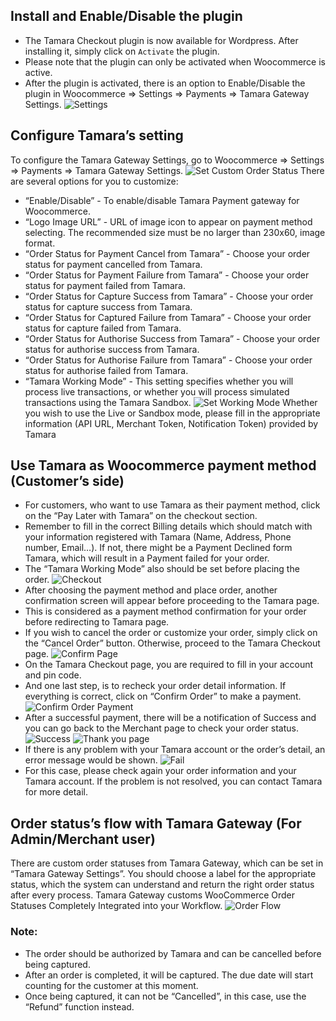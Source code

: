## Install and Enable/Disable the plugin
- The Tamara Checkout plugin is now available for Wordpress. After installing it, simply click on `Activate` the plugin.
- Please note that the plugin can only be activated when Woocommerce is active.
- After the plugin is activated, there is an option to Enable/Disable the plugin in Woocommerce => Settings => Payments => Tamara Gateway Settings.
![Settings](images/settings.png)

## Configure Tamara’s setting
To configure the Tamara Gateway Settings, go to Woocommerce => Settings => Payments => Tamara Gateway Settings.
![Set Custom Order Status](images/order-status.png)
There are several options for you to customize:
- “Enable/Disable” - To enable/disable Tamara Payment gateway for Woocommerce.
- “Logo Image URL” - URL of image icon to appear on payment method selecting. The recommended size must be no larger than 230x60, image format.
- “Order Status for Payment Cancel from Tamara”  - Choose your order status for payment cancelled from Tamara.
- “Order Status for Payment Failure from Tamara”  - Choose your order status for payment failed from Tamara.
- “Order Status for Capture Success from Tamara”  - Choose your order status for capture success from Tamara.
- “Order Status for Captured Failure from Tamara”  - Choose your order status for capture failed from Tamara.
- “Order Status for Authorise Success from Tamara”  - Choose your order status for authorise success from Tamara.
- “Order Status for Authorise Failure from Tamara”  - Choose your order status for authorise failed from Tamara.
- “Tamara Working Mode”  - This setting specifies whether you will process live transactions, or whether you will process simulated transactions using the Tamara Sandbox.
![Set Working Mode](images/working-mode.png)
Whether you wish to use the Live or Sandbox mode, please fill in the appropriate information (API URL, Merchant Token, Notification Token) provided by Tamara

## Use Tamara as Woocommerce payment method (Customer’s side)
- For customers, who want to use Tamara as their payment method, click on the “Pay Later with Tamara” on the checkout section.
- Remember to fill in the correct Billing details which should match with your information registered with Tamara (Name, Address, Phone number, Email…). If not, there might be a Payment Declined form Tamara, which will result in a Payment failed for your order.
- The “Tamara Working Mode” also should be set before placing the order.
![Checkout](images/checkout.png)
- After choosing the payment method and place order, another confirmation screen will appear before proceeding to the Tamara page.
- This is considered as a payment method confirmation for your order before redirecting to Tamara page.
- If you wish to cancel the order or customize your order, simply click on the “Cancel Order” button. Otherwise, proceed to the Tamara Checkout page.
![Confirm Page](images/confirm-page.png)
- On the Tamara Checkout page, you are required to fill in your account and pin code.
- And one last step, is to recheck your order detail information. If everything is correct, click on “Confirm Order” to make a payment.
![Confirm Order Payment](images/confirm-order-payment.png)
- After a successful payment, there will be a notification of Success and you can go back to the Merchant page to check your order status.
![Success](images/success.png)
![Thank you page](images/thankyou-page.png)
- If there is any problem with your Tamara account or the order’s detail, an error message would be shown.
![Fail](images/fail.png)
- For this case, please check again your order information and your Tamara account. If the problem is not resolved, you can contact Tamara for more detail.

## Order status’s flow with Tamara Gateway (For Admin/Merchant user)
There are custom order statuses from Tamara Gateway, which can be set in “Tamara Gateway Settings”. You should choose a label for the appropriate status, which the system can understand and return the right order status after every process.
Tamara Gateway customs WooCommerce Order Statuses Completely Integrated into your Workflow.
![Order Flow](images/order-flow.png)

### Note:
- The order should be authorized by Tamara and can be cancelled before being captured.
- After an order is completed, it will be captured. The due date will start counting for the customer at this moment.
- Once being captured, it can not be “Cancelled”, in this case, use the “Refund” function instead.